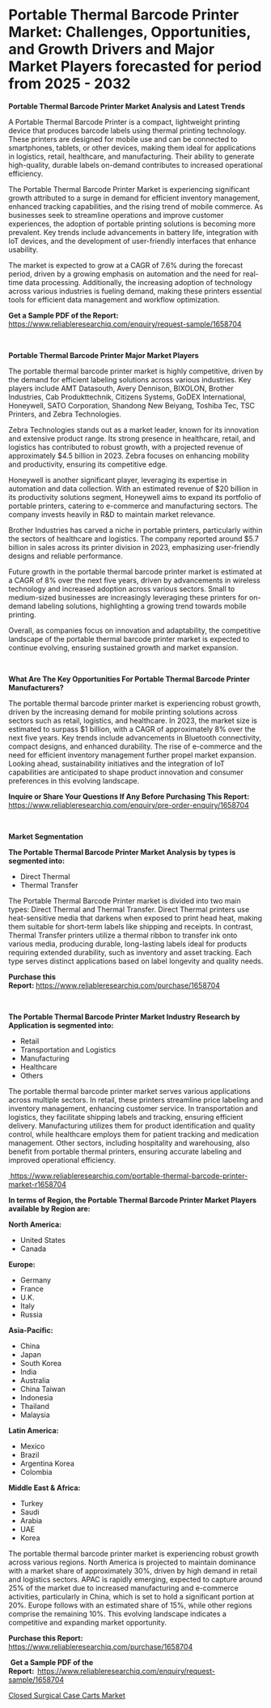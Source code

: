 <p><h1>Portable Thermal Barcode Printer Market: Challenges, Opportunities, and Growth Drivers and Major Market Players forecasted for period from 2025 - 2032</h1></p><p><strong>Portable Thermal Barcode Printer Market Analysis and Latest Trends</strong></p>
<p><p>A Portable Thermal Barcode Printer is a compact, lightweight printing device that produces barcode labels using thermal printing technology. These printers are designed for mobile use and can be connected to smartphones, tablets, or other devices, making them ideal for applications in logistics, retail, healthcare, and manufacturing. Their ability to generate high-quality, durable labels on-demand contributes to increased operational efficiency.</p><p>The Portable Thermal Barcode Printer Market is experiencing significant growth attributed to a surge in demand for efficient inventory management, enhanced tracking capabilities, and the rising trend of mobile commerce. As businesses seek to streamline operations and improve customer experiences, the adoption of portable printing solutions is becoming more prevalent. Key trends include advancements in battery life, integration with IoT devices, and the development of user-friendly interfaces that enhance usability.</p><p>The market is expected to grow at a CAGR of 7.6% during the forecast period, driven by a growing emphasis on automation and the need for real-time data processing. Additionally, the increasing adoption of technology across various industries is fueling demand, making these printers essential tools for efficient data management and workflow optimization.</p></p>
<p><strong>Get a Sample PDF of the Report:&nbsp;</strong> <a href="https://www.reliableresearchiq.com/enquiry/request-sample/1658704?utm_campaign=2293&utm_medium=2&utm_source=Github&utm_content=ia&utm_term=23032025&utm_id=portable-thermal-barcode-printer">https://www.reliableresearchiq.com/enquiry/request-sample/1658704</a></p>
<p>&nbsp;</p>
<p><strong>Portable Thermal Barcode Printer Major Market Players</strong></p>
<p><p>The portable thermal barcode printer market is highly competitive, driven by the demand for efficient labeling solutions across various industries. Key players include AMT Datasouth, Avery Dennison, BIXOLON, Brother Industries, Cab Produkttechnik, Citizens Systems, GoDEX International, Honeywell, SATO Corporation, Shandong New Beiyang, Toshiba Tec, TSC Printers, and Zebra Technologies.</p><p>Zebra Technologies stands out as a market leader, known for its innovation and extensive product range. Its strong presence in healthcare, retail, and logistics has contributed to robust growth, with a projected revenue of approximately $4.5 billion in 2023. Zebra focuses on enhancing mobility and productivity, ensuring its competitive edge.</p><p>Honeywell is another significant player, leveraging its expertise in automation and data collection. With an estimated revenue of $20 billion in its productivity solutions segment, Honeywell aims to expand its portfolio of portable printers, catering to e-commerce and manufacturing sectors. The company invests heavily in R&D to maintain market relevance.</p><p>Brother Industries has carved a niche in portable printers, particularly within the sectors of healthcare and logistics. The company reported around $5.7 billion in sales across its printer division in 2023, emphasizing user-friendly designs and reliable performance.</p><p>Future growth in the portable thermal barcode printer market is estimated at a CAGR of 8% over the next five years, driven by advancements in wireless technology and increased adoption across various sectors. Small to medium-sized businesses are increasingly leveraging these printers for on-demand labeling solutions, highlighting a growing trend towards mobile printing.</p><p>Overall, as companies focus on innovation and adaptability, the competitive landscape of the portable thermal barcode printer market is expected to continue evolving, ensuring sustained growth and market expansion.</p></p>
<p>&nbsp;</p>
<p><strong>What Are The Key Opportunities For Portable Thermal Barcode Printer Manufacturers?</strong></p>
<p><p>The portable thermal barcode printer market is experiencing robust growth, driven by the increasing demand for mobile printing solutions across sectors such as retail, logistics, and healthcare. In 2023, the market size is estimated to surpass $1 billion, with a CAGR of approximately 8% over the next five years. Key trends include advancements in Bluetooth connectivity, compact designs, and enhanced durability. The rise of e-commerce and the need for efficient inventory management further propel market expansion. Looking ahead, sustainability initiatives and the integration of IoT capabilities are anticipated to shape product innovation and consumer preferences in this evolving landscape.</p></p>
<p><strong>Inquire or Share Your Questions If Any Before Purchasing This Report:</strong> <a href="https://www.reliableresearchiq.com/enquiry/pre-order-enquiry/1658704?utm_campaign=2293&utm_medium=2&utm_source=Github&utm_content=ia&utm_term=23032025&utm_id=portable-thermal-barcode-printer">https://www.reliableresearchiq.com/enquiry/pre-order-enquiry/1658704</a></p>
<p>&nbsp;</p>
<p><strong>Market Segmentation</strong></p>
<p><strong>The Portable Thermal Barcode Printer Market Analysis by types is segmented into:</strong></p>
<p><ul><li>Direct Thermal</li><li>Thermal Transfer</li></ul></p>
<p><p>The Portable Thermal Barcode Printer market is divided into two main types: Direct Thermal and Thermal Transfer. Direct Thermal printers use heat-sensitive media that darkens when exposed to print head heat, making them suitable for short-term labels like shipping and receipts. In contrast, Thermal Transfer printers utilize a thermal ribbon to transfer ink onto various media, producing durable, long-lasting labels ideal for products requiring extended durability, such as inventory and asset tracking. Each type serves distinct applications based on label longevity and quality needs.</p></p>
<p><strong>Purchase this Report:&nbsp;</strong><a href="https://www.reliableresearchiq.com/purchase/1658704?utm_campaign=2293&utm_medium=2&utm_source=Github&utm_content=ia&utm_term=23032025&utm_id=portable-thermal-barcode-printer">https://www.reliableresearchiq.com/purchase/1658704</a></p>
<p>&nbsp;</p>
<p><strong>The Portable Thermal Barcode Printer Market Industry Research by Application is segmented into:</strong></p>
<p><ul><li>Retail</li><li>Transportation and Logistics</li><li>Manufacturing</li><li>Healthcare</li><li>Others</li></ul></p>
<p><p>The portable thermal barcode printer market serves various applications across multiple sectors. In retail, these printers streamline price labeling and inventory management, enhancing customer service. In transportation and logistics, they facilitate shipping labels and tracking, ensuring efficient delivery. Manufacturing utilizes them for product identification and quality control, while healthcare employs them for patient tracking and medication management. Other sectors, including hospitality and warehousing, also benefit from portable thermal printers, ensuring accurate labeling and improved operational efficiency.</p></p>
<p><a href="https://www.reliableresearchiq.com/portable-thermal-barcode-printer-market-r1658704?utm_campaign=2293&utm_medium=2&utm_source=Github&utm_content=ia&utm_term=23032025&utm_id=portable-thermal-barcode-printer">&nbsp;https://www.reliableresearchiq.com/portable-thermal-barcode-printer-market-r1658704</a></p>
<p><strong>In terms of Region, the Portable Thermal Barcode Printer Market Players available by Region are:</strong></p>
<p>
    <p> <strong> North America: </strong>
        <ul>
            <li>United States</li>
            <li>Canada</li>
        </ul>
        </p> 
    <p> <strong> Europe: </strong>
        <ul>
            <li>Germany</li>
            <li>France</li>
            <li>U.K.</li>
            <li>Italy</li>
            <li>Russia</li>
        </ul>
        </p> 
    <p> <strong> Asia-Pacific: </strong>
        <ul>
            <li>China</li>
            <li>Japan</li>
            <li>South Korea</li>
            <li>India</li>
            <li>Australia</li>
            <li>China Taiwan</li>
            <li>Indonesia</li>
            <li>Thailand</li>
            <li>Malaysia</li>
        </ul>
        </p> 
    <p> <strong> Latin America: </strong>
        <ul>
            <li>Mexico</li>
            <li>Brazil</li>
            <li>Argentina Korea</li>
            <li>Colombia</li>
        </ul>
        </p> 
    <p> <strong> Middle East & Africa: </strong>
        <ul>
            <li>Turkey</li>
            <li>Saudi</li>
            <li>Arabia</li>
            <li>UAE</li>
            <li>Korea</li>
        </ul>
    </p>
    </p>
<p><p>The portable thermal barcode printer market is experiencing robust growth across various regions. North America is projected to maintain dominance with a market share of approximately 30%, driven by high demand in retail and logistics sectors. APAC is rapidly emerging, expected to capture around 25% of the market due to increased manufacturing and e-commerce activities, particularly in China, which is set to hold a significant portion at 20%. Europe follows with an estimated share of 15%, while other regions comprise the remaining 10%. This evolving landscape indicates a competitive and expanding market opportunity.</p></p>
<p><strong>Purchase this Report: </strong><a href="https://www.reliableresearchiq.com/purchase/1658704?utm_campaign=2293&utm_medium=2&utm_source=Github&utm_content=ia&utm_term=23032025&utm_id=portable-thermal-barcode-printer">https://www.reliableresearchiq.com/purchase/1658704</a></p>
<p>&nbsp;<strong>Get a Sample PDF of the Report:&nbsp;&nbsp;</strong><a href="https://www.reliableresearchiq.com/enquiry/request-sample/1658704?utm_campaign=2293&utm_medium=2&utm_source=Github&utm_content=ia&utm_term=23032025&utm_id=portable-thermal-barcode-printer">https://www.reliableresearchiq.com/enquiry/request-sample/1658704</a></p>
<p><strong></strong></p>
<p><p><a href="https://github.com/sungbruington660/Market-Research-Report-List-1/blob/main/closed-surgical-case-carts-market.md?utm_campaign=2293&utm_medium=2&utm_source=Github&utm_content=ia&utm_term=23032025&utm_id=portable-thermal-barcode-printer">Closed Surgical Case Carts Market</a></p></p>